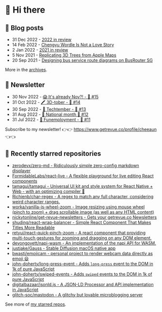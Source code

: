 # 👋 Hi there

## 📝 Blog posts

<!-- feed start -->
- 31 Dec 2022 - [2022 in review](https://cheeaun.com/blog/2022/12/2022-in-review/)
- 14 Feb 2022 - [Chengyu Wordle Is Not a Love Story](https://cheeaun.com/blog/2022/02/chengyu-wordle-is-not-a-love-story/)
- 2 Jan 2022 - [2021 in review](https://cheeaun.com/blog/2022/01/2021-in-review/)
- 5 Nov 2021 - [Replicating 3D Trees from Apple Maps](https://cheeaun.com/blog/2021/11/replicating-3d-trees-apple-maps/)
- 20 Sep 2021 - [Designing bus service route diagrams on BusRouter SG](https://cheeaun.com/blog/2021/09/bus-service-route-diagrams-busrouter-sg/)
<!-- feed end -->

More in the [archives](https://cheeaun.com/blog/archives/).

## 📰 Newsletter

<!-- newsletter start -->
- 30 Nov 2022 - [😱 It's already Nov?! - 🥫 #15](https://www.getrevue.co/profile/cheeaun/issues/it-s-already-nov-15-1433832)
- 31 Oct 2022 - [🖍️ 3D-tober - 🥫 #14](https://www.getrevue.co/profile/cheeaun/issues/3d-tober-14-1385284)
- 30 Sep 2022 - [🍎 Techtember - 🥫 #13](https://www.getrevue.co/profile/cheeaun/issues/techtember-13-1335515)
- 31 Aug 2022 - [🎏 National month 🥫 #12](https://www.getrevue.co/profile/cheeaun/issues/national-month-12-1289556)
- 31 Jul 2022 - [🕺 Funemployment - 🥫 #11](https://www.getrevue.co/profile/cheeaun/issues/funemployment-11-1247643)
<!-- newsletter end -->

Subscribe to my newsletter! 👉👉 https://www.getrevue.co/profile/cheeaun 👈👈

## 🌟 Recently starred repositories

<!-- starred repos start -->
- [zerodevx/zero-md - Ridiculously simple zero-config markdown displayer](https://github.com/zerodevx/zero-md)
- [FormidableLabs/react-live - A flexible playground for live editing React components](https://github.com/FormidableLabs/react-live)
- [tamagui/tamagui - Universal UI kit and style system for React Native + Web - with an optimizing compiler 🚄](https://github.com/tamagui/tamagui)
- [Richienb/char-regex - A regex to match any full character, considering weird character ranges.](https://github.com/Richienb/char-regex)
- [worka/vanilla-js-wheel-zoom - Image resizing using mouse wheel (pinch to zoom) + drag scrollable image (as well as any HTML content)](https://github.com/worka/vanilla-js-wheel-zoom)
- [nickytonline/get-revue-newsletters - Gets your getrevue.co Newsletters](https://github.com/nickytonline/get-revue-newsletters)
- [shuding/react-wrap-balancer - Simple React Component That Makes Titles More Readable](https://github.com/shuding/react-wrap-balancer)
- [retyui/react-quick-pinch-zoom - A react component that providing multi-touch gestures for zooming and dragging on any DOM element.](https://github.com/retyui/react-quick-pinch-zoom)
- [devongovett/napi-wasm - An implementation of the napi API for WASM. ](https://github.com/devongovett/napi-wasm)
- [justjake/Gauss - Stable Diffusion macOS native app](https://github.com/justjake/Gauss)
- [bwasti/emojicam - personal project to render webcam data directly as emoji 😃](https://github.com/bwasti/emojicam)
- [john-doherty/long-press-event - Adds `long-press` event to the DOM in 1k of pure JavaScript](https://github.com/john-doherty/long-press-event)
- [john-doherty/swiped-events - Adds `swiped` events to the DOM in 1k of pure JavaScript](https://github.com/john-doherty/swiped-events)
- [digitalbazaar/jsonld.js - A JSON-LD Processor and API implementation in JavaScript](https://github.com/digitalbazaar/jsonld.js)
- [glitch-soc/mastodon - A glitchy but lovable microblogging server](https://github.com/glitch-soc/mastodon)
<!-- starred repos end -->

See more of [my starred repos](https://github.com/stars/cheeaun/).